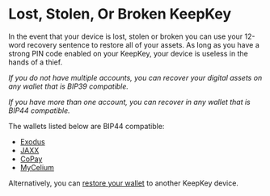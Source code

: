 # Lost, Stolen, Or Broken KeepKey

In the event that your device is lost, stolen or broken you can use your 12-word recovery sentence to restore all of your assets. As long as you have a strong PIN code enabled on your KeepKey, your device is useless in the hands of a thief.

  

_If you do not have multiple accounts, you can recover your digital assets on any wallet that is BIP39 compatible._

_If you have more than one account, you can recover in any wallet that is BIP44 compatible._  
  

The wallets listed below are BIP44 compatible:

-   [Exodus](https://www.exodus.io/)
-   [JAXX](https://jaxx.io/)
-   [CoPay](https://copay.io/)
-   [MyCelium](https://mycelium.com/)

Alternatively, you can [restore your wallet](https://coinstop.kayako.com/article/187-how-to-restore-wallet-to-keepkey) to another KeepKey device.
